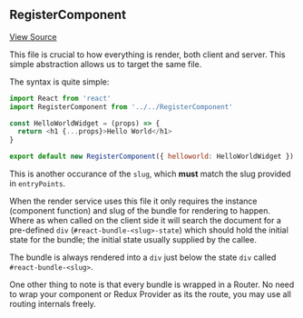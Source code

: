 ## RegisterComponent

[View Source](/src/RegisterComponent.js)

This file is crucial to how everything is render, both client and server. This simple abstraction allows us to target the same file.

The syntax is quite simple:
```js
import React from 'react'
import RegisterComponent from '../../RegisterComponent'

const HelloWorldWidget = (props) => {
  return <h1 {...props}>Hello World</h1>
}

export default new RegisterComponent({ helloworld: HelloWorldWidget })

```

This is another occurance of the `slug`, which **must** match the slug provided in `entryPoints`.

When the render service uses this file it only requires the instance (component function) and slug of the bundle for rendering to happen. Where as when called on the client side it will search the document for a pre-defined `div` (`#react-bundle-<slug>-state`) which should hold the initial state for the bundle; the initial state usually supplied by the callee.

The bundle is always rendered into a `div` just below the state `div` called `#react-bundle-<slug>`.

One other thing to note is that every bundle is wrapped in a Router. No need to wrap your component or Redux Provider as its the route, you may use all routing internals freely.